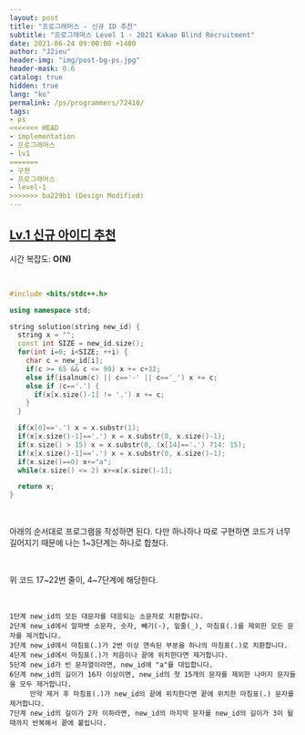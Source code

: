 ```yaml
---
layout: post
title: "프로그래머스 - 신규 ID 추천"
subtitle: "프로그래머스 Level 1 - 2021 Kakao Blind Recruitment"
date: 2021-06-24 09:00:00 +1400
author: "J2ieu"
header-img: "img/post-bg-ps.jpg"
header-mask: 0.6
catalog: true
hidden: true
lang: "ko"
permalink: /ps/programmers/72410/
tags:
- ps
<<<<<<< HEAD
- implementation
- 프로그래머스
- lv1
=======
- 구현
- 프로그래머스
- level-1
>>>>>>> ba229b1 (Design Modified)
---
```


## [Lv.1 신규 아이디 추천](https://programmers.co.kr/learn/courses/30/lessons/72410)

시간 복잡도: **O(N)**

<br> 

```cpp
#include <bits/stdc++.h>

using namespace std;

string solution(string new_id) {
  string x = "";
  const int SIZE = new_id.size();
  for(int i=0; i<SIZE; ++i) {
    char c = new_id[i];
    if(c >= 65 && c <= 90) x += c+32;
    else if(isalnum(c) || c=='-' || c=='_') x += c;  
    else if (c=='.') {
      if(x[x.size()-1] != '.') x += c;
    }
  }

  if(x[0]=='.') x = x.substr(1);
  if(x[x.size()-1]=='.') x = x.substr(0, x.size()-1);
  if(x.size() > 15) x = x.substr(0, (x[14]=='.') ?14: 15);
  if(x[x.size()-1]=='.') x = x.substr(0, x.size()-1);
  if(x.size()==0) x+="a";
  while(x.size() <= 2) x+=x[x.size()-1];

  return x;
}
```

<br>

아래의 순서대로 프로그램을 작성하면 된다. 다만 하나하나 따로 구현하면 코드가 너무 길어지기 때문에 나는 1~3단계는 하나로 합쳤다.

<br>

위 코드 17~22번 줄이, 4~7단계에 해당한다.

<br>

```
1단계 new_id의 모든 대문자를 대응되는 소문자로 치환합니다.
2단계 new_id에서 알파벳 소문자, 숫자, 빼기(-), 밑줄(_), 마침표(.)를 제외한 모든 문자를 제거합니다.
3단계 new_id에서 마침표(.)가 2번 이상 연속된 부분을 하나의 마침표(.)로 치환합니다.
4단계 new_id에서 마침표(.)가 처음이나 끝에 위치한다면 제거합니다.
5단계 new_id가 빈 문자열이라면, new_id에 "a"를 대입합니다.
6단계 new_id의 길이가 16자 이상이면, new_id의 첫 15개의 문자를 제외한 나머지 문자들을 모두 제거합니다.
     만약 제거 후 마침표(.)가 new_id의 끝에 위치한다면 끝에 위치한 마침표(.) 문자를 제거합니다.
7단계 new_id의 길이가 2자 이하라면, new_id의 마지막 문자를 new_id의 길이가 3이 될 때까지 반복해서 끝에 붙입니다.
```